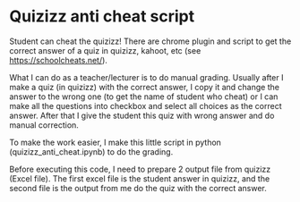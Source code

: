 # Quizizz anti cheat script

Student can cheat the quizizz! There are chrome plugin and script to get the correct answer of a quiz in quizizz, kahoot, etc (see https://schoolcheats.net/).

What I can do as a teacher/lecturer is to do manual grading. Usually after I make a quiz (in quizizz) with the correct answer, I copy it and change the answer to the wrong one (to get the name of student who cheat) or I can make all the questions into checkbox and select all choices as the correct answer. After that I give the student this quiz with wrong answer and do manual correction.

To make the work easier, I make this little script in python (quizizz_anti_cheat.ipynb) to do the grading.

Before executing this code, I need to prepare 2 output file from quizizz (Excel file). The first excel file is the student answer in quizizz, and the second file is the output from me do the quiz with the correct answer.
